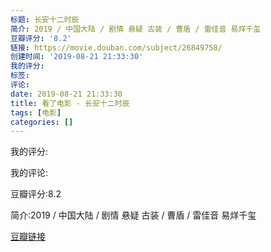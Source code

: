 ```yaml
---
标题: 长安十二时辰
简介: 2019 / 中国大陆 / 剧情 悬疑 古装 / 曹盾 / 雷佳音 易烊千玺
豆瓣评分: '8.2'
链接: https://movie.douban.com/subject/26849758/
创建时间: '2019-08-21 21:33:30'
我的评分:
标签:
评论:
date: 2019-08-21 21:33:30
title: 看了电影 - 长安十二时辰
tags: [电影]
categories: []
---
```


我的评分:

我的评论:

豆瓣评分:8.2

简介:2019 / 中国大陆 / 剧情 悬疑 古装 / 曹盾 / 雷佳音 易烊千玺

[豆瓣链接](https://movie.douban.com/subject/26849758/)

